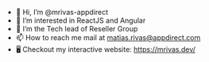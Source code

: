 - 👋 Hi, I’m @mrivas-appdirect
- 👀 I’m interested in ReactJS and Angular
- 🌱 I’m the Tech lead of Reseller Group
- 📫 How to reach me mail at matias.rivas@appdirect.com
- 🖥️ Checkout my interactive website: https://mrivas.dev/
<!---
mrivas-appdirect/mrivas-appdirect is a ✨ special ✨ repository because its `README.md` (this file) appears on your GitHub profile.
You can click the Preview link to take a look at your changes.
--->

